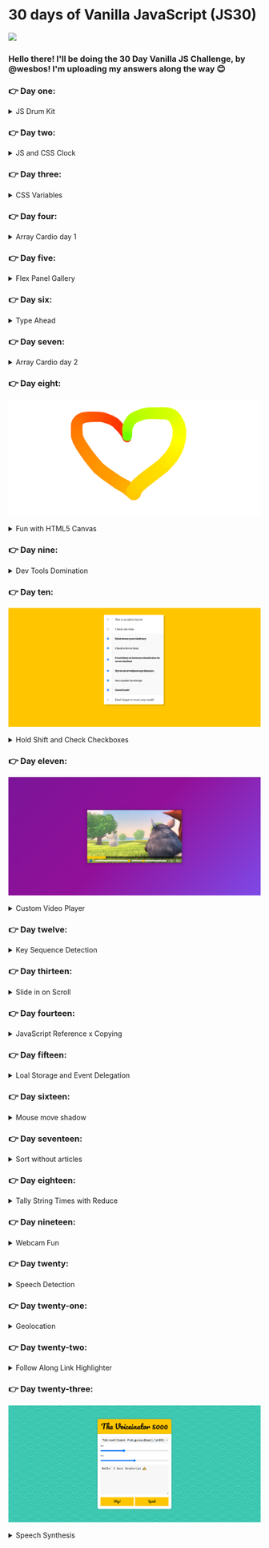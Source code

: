 # 30 days of Vanilla JavaScript (JS30)

![](https://javascript30.com/images/JS3-social-share.png)

### Hello there! I'll be doing the 30 Day Vanilla JS Challenge, by @wesbos! I'm uploading my answers along the way 😊

### 👉 Day one:

<details markdown='1'><summary>JS Drum Kit</summary>
Thoughts: Created a drum kit. When you play one of the available keys on your keyboard, it makes a sound. Learned a little about
Event Listeners and how to do things without JQuery, only vanilla JavaScript.
</details>

### 👉 Day two:

<details markdown='1'><summary>JS and CSS Clock</summary>
Thoughts: Created an analog clock that works according to your computer time. Learned about CSS' transition & transform.
</details>

### 👉 Day three:

<details markdown='1'><summary>CSS Variables</summary>
Thoughts: This time, I learned about the global scope CSS variables, and how you can update their values with JS. Using this concept, it was possible to create a sort of interactive picture, where you can define the size and color of the borders, besides the blur, using HTML'S range input types. Also got to know data attributes (store custom data) and dataset (an object that will contain all the data attributes of that specific element).
</details>

### 👉 Day four:

<details markdown='1'><summary> Array Cardio day 1</summary>
Thoughts: Practiced and learned a bunch of array methods! Like sort and reduce.
</details>

### 👉 Day five:

<details markdown='1'><summary> Flex Panel Gallery</summary>
Thoughts: Reviewed some CSS' flex properties and classList.toggle, applied when you click on an expandable panel.
</details>

### 👉 Day six:

<details markdown='1'><summary>Type Ahead</summary>
Thoughts: Learned about Fetch API, getting .json() from fetch response, ES6 spread operator.
</details>

### 👉 Day seven:

<details markdown='1'><summary> Array Cardio day 2</summary>
Thoughts: More array methods!
</details>

### 👉 Day eight:
![](https://github.com/raissagd/JavaScript30/blob/main/imgs/day8.PNG)
<details markdown='1'><summary>Fun with HTML5 Canvas</summary>
Thoughts: Today was really fun! Learned a bunch about HTML canvas, mouse events and flags.</details>

### 👉 Day nine:

<details markdown='1'><summary>Dev Tools Domination</summary>
Thoughts: Learned some useful Dev tools tricks, like console.group and groupEnd.
</details>

### 👉 Day ten:
![](https://github.com/raissagd/JavaScript30/blob/main/imgs/day10.PNG)
<details markdown='1'><summary>Hold Shift and Check Checkboxes</summary>
Thoughts: This is one was fairly simple but the logic was a bit tricky.
</details>

### 👉 Day eleven:
![](https://github.com/raissagd/JavaScript30/blob/main/imgs/day11.PNG)
<details markdown='1'><summary> Custom Video Player</summary>
Thoughts: Learned a bunch of video properties (that I knew nothing about) and some new parameters for the EventListener method.
</details>

### 👉 Day twelve:

<details markdown='1'><summary>Key Sequence Detection</summary>
Thoughts: I like to pass keycodes to events handlers, and the cornify website's method was pretty funny.
</details>

### 👉 Day thirteen:

<details markdown='1'><summary>Slide in on Scroll</summary>
Thoughts: Learned a bit of scrollX, scrollY and window events! Tricky math
</details>

### 👉 Day fourteen:

<details markdown='1'><summary>JavaScript Reference x Copying</summary>
Reviwed a bit about Objects and Arrays References versus actually copying them.
</details>

### 👉 Day fifteen:

<details markdown='1'><summary>Loal Storage and Event Delegation</summary>
Learned some useful stuff on local Storage & event delegation.
</details>

### 👉 Day sixteen:

<details markdown='1'><summary>Mouse move shadow</summary>
Learned more about handling mouse events, and using offsetX and offsetY to know where your cursor is.
</details>

### 👉 Day seventeen:

<details markdown='1'><summary>Sort without articles</summary>
Learned how to modify band names to sort them correctly, besides using map and regular expressions.</details>

### 👉 Day eighteen:

<details markdown='1'><summary>Tally String Times with Reduce</summary>
Learned more about 'Array.prototype.reduce()'</details>

### 👉 Day nineteen:

<details markdown='1'><summary>Webcam Fun</summary>
Thoughts: Learned a lot about canvas and pipelining real-time images.</details>

### 👉 Day twenty:

<details markdown='1'><summary>Speech Detection</summary>
Thoughts: It was too much fun today!! I had no idea about all the speech recognition functions on the browser.</details>

### 👉 Day twenty-one:

<details markdown='1'><summary>Geolocation</summary>
Thoughts: Little fun and easy way to use your location to move the compass.</details>

### 👉 Day twenty-two:

<details markdown='1'><summary>Follow Along Link Highlighter</summary>
Thoughts: Learned about the Element.getBoundingClientRect() method, and how it returns a DOMRect object providing information about the size of an element and its position relative to the viewport.</details>

### 👉 Day twenty-three:
![](https://github.com/raissagd/JavaScript30/blob/main/imgs/day23.PNG)
<details markdown='1'><summary>Speech Synthesis</summary>
Thoughts: Learned about the SpeechSynthesisUtterance, an interface of the Web Speech API represents that a speech request.</details>
